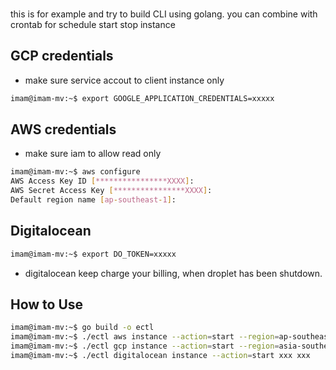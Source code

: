 
### 
this is for example and try to build CLI using golang. 
you can combine with crontab for schedule start stop instance 

## GCP credentials ##
- make sure service accout to client instance only 
```bash
imam@imam-mv:~$ export GOOGLE_APPLICATION_CREDENTIALS=xxxxx
```

## AWS credentials ##
- make sure iam to allow read only 
```bash
imam@imam-mv:~$ aws configure
AWS Access Key ID [****************XXXX]: 
AWS Secret Access Key [****************XXXX]: 
Default region name [ap-southeast-1]: 
```

## Digitalocean ##
```bash
imam@imam-mv:~$ export DO_TOKEN=xxxxx
```
- digitalocean  keep charge your billing,  when droplet has been shutdown. 

## How to Use ##
```bash
imam@imam-mv:~$ go build -o ectl
imam@imam-mv:~$ ./ectl aws instance --action=start --region=ap-southeast-1 i-xxx i-xxx
imam@imam-mv:~$ ./ectl gcp instance --action=start --region=asia-southeast2 i-xxx i-xxx
imam@imam-mv:~$ ./ectl digitalocean instance --action=start xxx xxx

```


